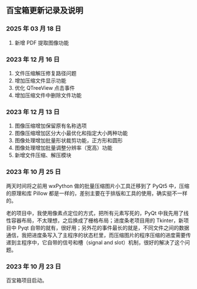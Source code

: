 ## 百宝箱更新记录及说明

### 2025 年 03 月 18 日

1. 新增 PDF 提取图像功能

### 2023 年 12 月 16 日

1. 文件压缩解压修复路径问题
2. 增加压缩文件显示功能
3. 优化 QTreeView 点击事件
4. 增加压缩文件中删除文件功能

### 2023 年 12 月 13 日

1. 图像压缩增加保留原有名称选项
2. 图像压缩增加区分大小最优化和指定大小两种功能
3. 图像处理增加批量形状裁剪功能，正方形和圆形
4. 图像处理增加批量调整分辨率（宽高）功能
5. 新增文件压缩、解压模块

### 2023 年 10 月 25 日

两天时间将之前用 wxPython 做的批量压缩图片小工具迁移到了 PyQt5 中，压缩的原理和库 Pillow 都是一样的，差别主要在于排版和工具的使用，确实挺不一样的。

老的项目中，我使用像素点定位的方式，把所有元素写死的，PyQt 中我先用了线性容器布局，不太理想，之后换成了栅格布局；进度条老项目用的 Tkinter，新项目中 Pyqt 自带的就有，很好用；另外花的事件最长的就是，不同文件之间的数据通信，我把进度条写入了主程序的状态栏里，而压缩图片的程序压缩的进度需要传递到主程序中，它自带的信号和槽（signal and slot）机制，很好的解决了这个问题。

### 2023 年 10 月 23 日

百宝箱项目启动。
